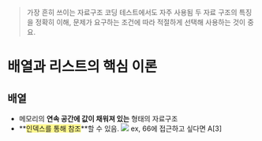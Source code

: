 > 가장 흔히 쓰이는 자료구조
> 코딩 테스트에서도 자주 사용됨
> 두 자료 구조의 특징을 정확히 이해,
> 문제가 요구하는 조건에 따라 적절하게 선택해 사용하는 것이 중요.

# 배열과 리스트의 핵심 이론
## 배열
- 메모리의 **연속 공간에 값이 채워져 있는** 형태의 자료구조
- **<span style="background:#fff88f">인덱스를 통해 참조</span>**할 수 있음. 
![](https://i.imgur.com/RlWrVxm.png)
ex, 66에 접근하고 싶다면 A[3]

### 
